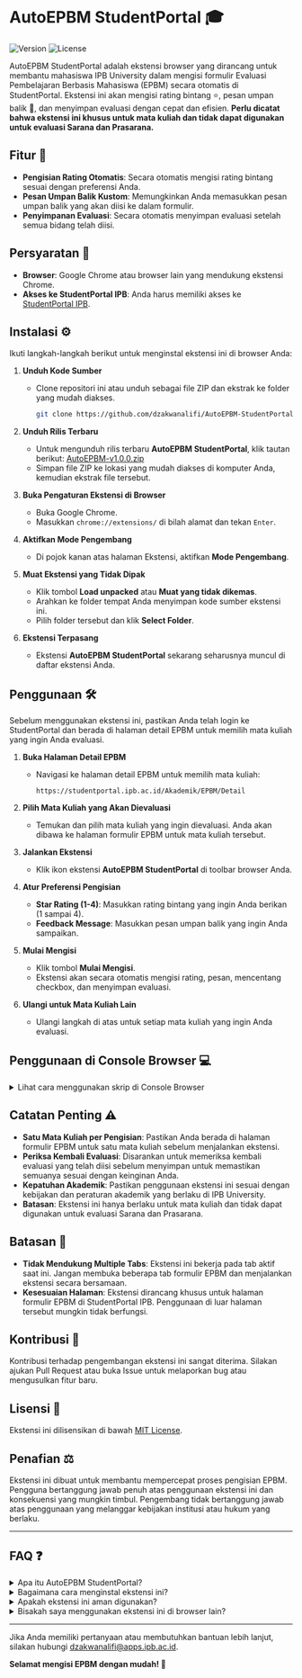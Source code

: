 # AutoEPBM StudentPortal 🎓

![Version](https://img.shields.io/badge/version-1.0.0-blue) ![License](https://img.shields.io/badge/license-MIT-green)

AutoEPBM StudentPortal adalah ekstensi browser yang dirancang untuk membantu mahasiswa IPB University dalam mengisi formulir Evaluasi Pembelajaran Berbasis Mahasiswa (EPBM) secara otomatis di StudentPortal. Ekstensi ini akan mengisi rating bintang ⭐, pesan umpan balik 💬, dan menyimpan evaluasi dengan cepat dan efisien. **Perlu dicatat bahwa ekstensi ini khusus untuk mata kuliah dan tidak dapat digunakan untuk evaluasi Sarana dan Prasarana.**

## Fitur 🌟

- **Pengisian Rating Otomatis**: Secara otomatis mengisi rating bintang sesuai dengan preferensi Anda.
- **Pesan Umpan Balik Kustom**: Memungkinkan Anda memasukkan pesan umpan balik yang akan diisi ke dalam formulir.
- **Penyimpanan Evaluasi**: Secara otomatis menyimpan evaluasi setelah semua bidang telah diisi.

## Persyaratan 📝

- **Browser**: Google Chrome atau browser lain yang mendukung ekstensi Chrome.
- **Akses ke StudentPortal IPB**: Anda harus memiliki akses ke [StudentPortal IPB](https://studentportal.ipb.ac.id/Akademik/EPBM/Detail).

## Instalasi ⚙️

Ikuti langkah-langkah berikut untuk menginstal ekstensi ini di browser Anda:

1. **Unduh Kode Sumber**

   - Clone repositori ini atau unduh sebagai file ZIP dan ekstrak ke folder yang mudah diakses.
     ```bash
     git clone https://github.com/dzakwanalifi/AutoEPBM-StudentPortal.git
     ```

2. **Unduh Rilis Terbaru**

   - Untuk mengunduh rilis terbaru **AutoEPBM StudentPortal**, klik tautan berikut: [AutoEPBM-v1.0.0.zip](https://github.com/dzakwanalifi/AutoEPBM-StudentPortal/releases/download/v1.0.0/AutoEPBM-v1.0.0.zip)
   - Simpan file ZIP ke lokasi yang mudah diakses di komputer Anda, kemudian ekstrak file tersebut.

3. **Buka Pengaturan Ekstensi di Browser**

   - Buka Google Chrome.
   - Masukkan `chrome://extensions/` di bilah alamat dan tekan `Enter`.

4. **Aktifkan Mode Pengembang**

   - Di pojok kanan atas halaman Ekstensi, aktifkan **Mode Pengembang**.

5. **Muat Ekstensi yang Tidak Dipak**

   - Klik tombol **Load unpacked** atau **Muat yang tidak dikemas**.
   - Arahkan ke folder tempat Anda menyimpan kode sumber ekstensi ini.
   - Pilih folder tersebut dan klik **Select Folder**.

6. **Ekstensi Terpasang**

   - Ekstensi **AutoEPBM StudentPortal** sekarang seharusnya muncul di daftar ekstensi Anda.

## Penggunaan 🛠️

Sebelum menggunakan ekstensi ini, pastikan Anda telah login ke StudentPortal dan berada di halaman detail EPBM untuk memilih mata kuliah yang ingin Anda evaluasi.

1. **Buka Halaman Detail EPBM**

   - Navigasi ke halaman detail EPBM untuk memilih mata kuliah:
     ```
     https://studentportal.ipb.ac.id/Akademik/EPBM/Detail
     ```

2. **Pilih Mata Kuliah yang Akan Dievaluasi**

   - Temukan dan pilih mata kuliah yang ingin dievaluasi. Anda akan dibawa ke halaman formulir EPBM untuk mata kuliah tersebut.

3. **Jalankan Ekstensi**

   - Klik ikon ekstensi **AutoEPBM StudentPortal** di toolbar browser Anda.

4. **Atur Preferensi Pengisian**

   - **Star Rating (1-4)**: Masukkan rating bintang yang ingin Anda berikan (1 sampai 4).
   - **Feedback Message**: Masukkan pesan umpan balik yang ingin Anda sampaikan.

5. **Mulai Mengisi**

   - Klik tombol **Mulai Mengisi**.
   - Ekstensi akan secara otomatis mengisi rating, pesan, mencentang checkbox, dan menyimpan evaluasi.

6. **Ulangi untuk Mata Kuliah Lain**

   - Ulangi langkah di atas untuk setiap mata kuliah yang ingin Anda evaluasi.

## Penggunaan di Console Browser 💻

<details>
  <summary>Lihat cara menggunakan skrip di Console Browser</summary>

   Selain menggunakan ekstensi, Anda juga dapat menjalankan skrip ini secara langsung dari console browser untuk mengisi EPBM secara otomatis. Berikut adalah langkah-langkah penggunaannya:

   1. **Buka Halaman Formulir EPBM**

      - Buka halaman detail EPBM untuk mata kuliah yang akan dievaluasi:
      ```
      https://studentportal.ipb.ac.id/Akademik/EPBM/Detail
      ```

   2. **Buka Developer Tools (Console)**

      - Tekan `F12` atau `Ctrl+Shift+I` untuk membuka Developer Tools di browser Anda, lalu klik tab **Console**.

   3. **Aktifkan Opsi Allow Pasting**

      - Sebelum menempelkan kode, pastikan opsi **"Allow Pasting"** aktif di console browser. Ini bisa diaktifkan dengan klik kanan di area console dan memilih opsi tersebut, atau langsung menempelkan kode jika tidak ada larangan. Anda juga bisa cukup mengetikkan `allow pasting` di console dan tekan `Enter`.

   4. **Salin dan Tempel Kode di Console**

      - Salin blok kode berikut ini dan tempelkan di console browser:
      ```javascript
      (function fillEvaluationForm(starRating = 4, message = "Terima kasih atas ilmu dan pengajarannya") {
         console.log("Filling evaluation form...");

         const successMessage = document.querySelector('.card.bg-success.text-white');
         if (successMessage) {
            console.log("Evaluation already completed. Stopping the process.");
            return;
         }

         const nextButton = document.querySelector('button.btn.btn-primary');
         if (!nextButton) {
            console.log("No action buttons found. Stopping the process.");
            return;
         }

         if (nextButton.textContent.includes("Selanjutnya")) {
            console.log("Found 'Selanjutnya' button, filling stars...");
            fillStarsAndProceed(starRating, message);
         } else if (nextButton.textContent.includes("Simpan EPBM")) {
            console.log("Found 'Simpan EPBM' button, checking form...");
            fillFormAndSave(message);
         }

         function fillStarsAndProceed(starRating, message) {
            const nextButton = document.querySelector('button.btn.btn-primary');
            const ratingElements = document.querySelectorAll('output[role="slider"]');

            if (ratingElements.length > 0) {
                  let allStarsFilled = true;

                  ratingElements.forEach(rating => {
                     const stars = rating.querySelectorAll('span.b-rating-star');
                     if (stars.length >= starRating) {
                        for (let i = 0; i < starRating; i++) {
                              if (stars[i].classList.contains('b-rating-star-empty')) {
                                 stars[i].click();
                                 console.log(`Clicked star ${i + 1} for rating element.`);
                              }
                        }
                     }
                  });

                  ratingElements.forEach(rating => {
                     const stars = rating.querySelectorAll('span.b-rating-star');
                     if (stars[stars.length - 1].classList.contains('b-rating-star-empty')) {
                        allStarsFilled = false;
                     }
                  });

                  if (allStarsFilled) {
                     console.log("All stars filled. Proceeding to the next step.");
                     nextButton.click();

                     setTimeout(() => {
                        console.log("Waiting for new page to load...");
                        fillEvaluationForm(starRating, message);
                     }, 1000);
                  } else {
                     console.log("Not all stars filled yet. Retrying...");
                     setTimeout(() => fillStarsAndProceed(starRating, message), 500);
                  }
            } else {
                  console.log("No star ratings found. Filling the textarea directly.");
                  fillTextareaAndProceed(nextButton, message);
            }
         }

         function fillTextareaAndProceed(nextButton, message) {
            const textareas = document.querySelectorAll('textarea.form-control');
            if (textareas.length > 0) {
                  textareas.forEach((textarea, index) => {
                     console.log(`Filling textarea ${index + 1}`);
                     textarea.value = message;
                     textarea.dispatchEvent(new Event('input', { bubbles: true }));
                  });
                  console.log("All textareas filled.");
            } else {
                  console.log("No textarea found. Stopping the script.");
                  return;
            }

            nextButton.click();
            console.log("Clicked 'Selanjutnya' button.");

            setTimeout(() => {
                  console.log("Waiting for new page to load...");
                  fillEvaluationForm(starRating, message);
            }, 1000);
         }

         function fillFormAndSave(message) {
            const textareas = document.querySelectorAll('textarea.form-control');
            const checkbox = document.querySelector('input[type="checkbox"].mr-3');

            let isFormFilled = false;

            if (textareas.length > 0) {
                  textareas.forEach((textarea, index) => {
                     if (textarea.value.trim() === "") {
                        console.log(`Filling textarea ${index + 1}`);
                        textarea.value = message;
                        textarea.dispatchEvent(new Event('input', { bubbles: true }));
                     }

                     if (textarea.value.trim() !== "") {
                        isFormFilled = true;
                     } else {
                        isFormFilled = false;
                     }
                  });
            } else {
                  console.log("No textarea found. Cannot save.");
                  return;
            }

            if (isFormFilled) {
                  if (checkbox && !checkbox.checked) {
                     checkbox.click();
                     console.log("Checkbox checked.");
                  } else if (checkbox && checkbox.checked) {
                     console.log("Checkbox already checked.");
                  } else {
                     console.log("No checkbox found.");
                  }

                  if (checkbox && checkbox.checked) {
                     const saveButton = document.querySelector('button.btn.btn-primary');
                     if (saveButton && saveButton.textContent.includes("Simpan EPBM")) {
                        saveButton.click();
                        console.log("Clicked 'Simpan EPBM' button.");

                        setTimeout(() => {
                              const successNotification = document.querySelector('.card.bg-success.text-white');
                              if (successNotification) {
                                 console.log("Simpan EPBM successful. Stopping the process.");
                                 return;
                              } else {
                                 console.log("No success notification found.");
                              }
                        }, 1000);
                     } else {
                        console.log("No 'Simpan EPBM' button found.");
                     }
                  } else {
                     console.log("Checkbox is not checked. Cannot proceed to save.");
                  }
            } else {
                  console.log("Form is not filled. Checkbox will not be checked.");
            }
         }
      })(4, "Terima kasih atas ilmu dan pengajarannya");

      ```
      - Gantilah parameter `starRating` dan `message` sesuai keinginan Anda.

   5. **Tunggu Proses Berjalan**

      - Skrip akan mulai mengisi formulir EPBM secara otomatis, termasuk memilih rating bintang ⭐ dan mengisi pesan umpan balik 💬. Pastikan untuk memeriksa kembali formulir sebelum menyimpannya.

</details>

## Catatan Penting ⚠️

- **Satu Mata Kuliah per Pengisian**: Pastikan Anda berada di halaman formulir EPBM untuk satu mata kuliah sebelum menjalankan ekstensi.
- **Periksa Kembali Evaluasi**: Disarankan untuk memeriksa kembali evaluasi yang telah diisi sebelum menyimpan untuk memastikan semuanya sesuai dengan keinginan Anda.
- **Kepatuhan Akademik**: Pastikan penggunaan ekstensi ini sesuai dengan kebijakan dan peraturan akademik yang berlaku di IPB University.
- **Batasan**: Ekstensi ini hanya berlaku untuk mata kuliah dan tidak dapat digunakan untuk evaluasi Sarana dan Prasarana.

## Batasan 🚫

- **Tidak Mendukung Multiple Tabs**: Ekstensi ini bekerja pada tab aktif saat ini. Jangan membuka beberapa tab formulir EPBM dan menjalankan ekstensi secara bersamaan.
- **Kesesuaian Halaman**: Ekstensi dirancang khusus untuk halaman formulir EPBM di StudentPortal IPB. Penggunaan di luar halaman tersebut mungkin tidak berfungsi.

## Kontribusi 🤝

Kontribusi terhadap pengembangan ekstensi ini sangat diterima. Silakan ajukan Pull Request atau buka Issue untuk melaporkan bug atau mengusulkan fitur baru.

## Lisensi 📄

Ekstensi ini dilisensikan di bawah [MIT License](LICENSE).

## Penafian ⚖️

Ekstensi ini dibuat untuk membantu mempercepat proses pengisian EPBM. Pengguna bertanggung jawab penuh atas penggunaan ekstensi ini dan konsekuensi yang mungkin timbul. Pengembang tidak bertanggung jawab atas penggunaan yang melanggar kebijakan institusi atau hukum yang berlaku.

---

## FAQ ❓

<details>
  <summary>Apa itu AutoEPBM StudentPortal?</summary>
  AutoEPBM StudentPortal adalah ekstensi yang membantu mahasiswa IPB University untuk mengisi formulir EPBM secara otomatis.
</details>

<details>
  <summary>Bagaimana cara menginstal ekstensi ini?</summary>
  Ikuti langkah-langkah yang tertera di bagian Instalasi untuk menginstal ekstensi di browser Anda.
</details>

<details>
  <summary>Apakah ekstensi ini aman digunakan?</summary>
  Ya, ekstensi ini dirancang untuk mematuhi kebijakan akademik IPB University, tetapi selalu disarankan untuk memeriksa kembali evaluasi yang telah diisi.
</details>

<details>
  <summary>Bisakah saya menggunakan ekstensi ini di browser lain?</summary>
  Ekstensi ini didesain untuk Google Chrome dan browser yang mendukung ekstensi Chrome. 
</details>

---

Jika Anda memiliki pertanyaan atau membutuhkan bantuan lebih lanjut, silakan hubungi [dzakwanalifi@apps.ipb.ac.id](mailto:dzakwanalifi@apps.ipb.ac.id).

**Selamat mengisi EPBM dengan mudah! 🎉**